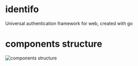# identifo
Universal authentication framework for web, created with go

# components structure

![components structure](https://raw.githubusercontent.com/MadAppGang/identifo/master/docs/structure.png)
